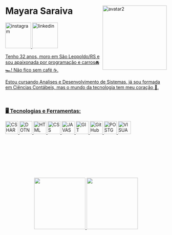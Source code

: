 
<div>
  <img width="200" align="right" src="https://media.discordapp.net/attachments/1217271372573839463/1234197323144364103/avatar_1.png?ex=662fdb54&is=662e89d4&hm=46a24bde811056315140e8027c51239040bcf69e66900b09a243e8db933ab689&=&format=webp&quality=lossless&width=285&height=655" alt="avatar2">
  <h1 align="left">Mayara Saraiva</h1>
  <a href="https://instagram.com/mayasaraiva" target="_blank"><img width="80" height="80" src="https://img.icons8.com/clouds/100/instagram.png" alt="instagram" target="_blank"/>
  <a href="https://www.linkedin.com/in/mayara-saraivaa" target="_blank"><img width="80" height="80" src="https://img.icons8.com/clouds/100/linkedin.png" alt="linkedin" target="_blank"/>
</div>
    <div>
      <p>Tenho 32 anos, moro em São Leopoldo/RS e sou apaixonada por programação e carros🚘🏎️! Não fico sem café ☕.</p>
      <p>Estou cursando Analises e Desenvolvimento de Sistemas, já sou formada em Ciências Contábeis, mas o mundo da tecnologia tem meu coração 🩵.</p>  
    </div>
</br>

<h3>🖥️ Tecnologias e Ferramentas:</h3>
<div style="display: inline_block">
  <img width="40" height="40" src="https://cdn.jsdelivr.net/gh/devicons/devicon@latest/icons/csharp/csharp-original.svg" title="CSHARP"/>
  <img width="40" height="40" src="https://cdn.jsdelivr.net/gh/devicons/devicon@latest/icons/dot-net/dot-net-original.svg" title="DOTNET"/>
  <img width="40" height="40" src="https://cdn.jsdelivr.net/gh/devicons/devicon@latest/icons/html5/html5-original.svg" title="HTML"/>
  <img width="40" height="40" src="https://cdn.jsdelivr.net/gh/devicons/devicon@latest/icons/css3/css3-original.svg" title="CSS"/>          
  <img width="40" height="40" src="https://cdn.jsdelivr.net/gh/devicons/devicon@latest/icons/javascript/javascript-plain.svg" title="JAVASCRIPT"/>
  <img width="40" height="40" src="https://cdn.jsdelivr.net/gh/devicons/devicon@latest/icons/git/git-original.svg" title="GIT"/>      
  <img width="40" height="40" src="https://cdn.jsdelivr.net/gh/devicons/devicon@latest/icons/github/github-original-wordmark.svg" title="GitHub"/>
  <img width="40" height="40" src="https://cdn.jsdelivr.net/gh/devicons/devicon@latest/icons/postgresql/postgresql-original.svg" title="POSTGRESQL"/>
  <img width="40" height="40" src="https://cdn.jsdelivr.net/gh/devicons/devicon@latest/icons/visualstudio/visualstudio-original.svg" title="VISUALSTUDIO"/>
</div>
</br>
</br>
</br>
</br>
</br>
</br>
</br>
<p align="center">
<a href="https://github.com/jeniblodev">
  <img height="160em" src="https://github-readme-stats-eight-theta.vercel.app/api?username=mayasaraiva&show_icons=true&theme=dracula&include_all_commits=true&count_private=true"/>
  <img height="160em" src="https://github-readme-stats-eight-theta.vercel.app/api/top-langs/?username=mayasaraiva&layout=compact&langs_count=8&theme=dracula"/>
</a>
</p>
